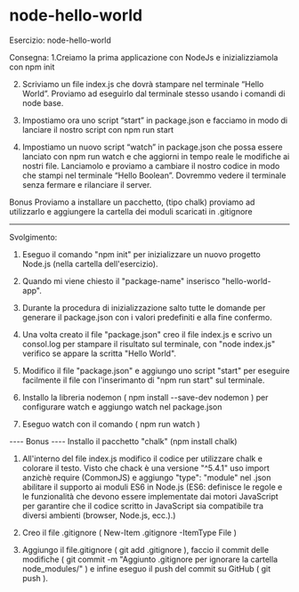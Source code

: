 # node-hello-world
Esercizio: node-hello-world

Consegna:
1.Creiamo la prima applicazione con NodeJs e inizializziamola con npm init

2. Scriviamo un file index.js che dovrà stampare nel terminale “Hello World”. Proviamo ad eseguirlo dal terminale stesso usando i comandi di node base.
   
3. Impostiamo ora uno script “start” in package.json e facciamo in modo di lanciare il nostro script con npm run start
   
4. Impostiamo un nuovo script “watch” in package.json che possa essere lanciato con npm run watch e che aggiorni in tempo reale le modifiche ai nostri file. Lanciamolo e proviamo a cambiare il nostro codice in modo che stampi nel terminale “Hello Boolean”. Dovremmo vedere il terminale senza fermare e rilanciare il server.
   
Bonus
Proviamo a installare un pacchetto, (tipo chalk) proviamo ad utilizzarlo e aggiungere la cartella dei moduli scaricati in .gitignore

---------------------------------------------------------------------------

Svolgimento:
1. Eseguo il comando "npm init" per inizializzare un nuovo progetto Node.js (nella cartella dell'esercizio).

2. Quando mi viene chiesto il "package-name" inserisco "hello-world-app".

3. Durante la procedura di inizializzazione salto tutte le domande per generare il package.json con i valori predefiniti e alla fine confermo.

4. Una volta creato il file "package.json" creo il file index.js e scrivo un consol.log per stampare il risultato sul terminale, con "node index.js" verifico se appare la scritta "Hello World".

5. Modifico il file "package.json" e aggiungo uno script "start" per eseguire facilmente il file con l'inserimanto di "npm run start" sul terminale.

6. Installo la libreria nodemon ( npm install --save-dev nodemon ) per configurare watch e aggiungo watch nel package.json

7. Eseguo watch con il comando ( npm run watch ) 

---- Bonus ----
 Installo il pacchetto "chalk" (npm install chalk)

1. All'interno del file index.js modifico il codice per utilizzare chalk e colorare il testo. Visto che chack è una versione "^5.4.1" uso import anzichè require (CommonJS) e aggiungo "type": "module" nel .json abilitare il supporto ai moduli ES6 in Node.js (ES6: definisce le regole e le funzionalità che devono essere implementate dai motori JavaScript per garantire che il codice scritto in JavaScript sia compatibile tra diversi ambienti (browser, Node.js, ecc.).)

2. Creo il file .gitignore ( New-Item .gitignore -ItemType File )

3. Aggiungo il file.gitignore ( git add .gitignore ), faccio il commit delle modifiche ( git commit -m "Aggiunto .gitignore per ignorare la cartella node_modules/" ) e infine eseguo il push del commit su GitHub ( git push ).